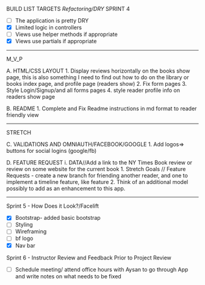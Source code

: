 BUILD LIST TARGETS
*Refactoring/DRY*
SPRINT 4
- [ ] The application is pretty DRY
- [X] Limited logic in controllers
- [ ] Views use helper methods if appropriate
- [X] Views use partials if appropriate
_____________________________
M_V_P
 
A. HTML/CSS LAYOUT
    1. Display reviews horizontally on the books show page, this is also something I need to find out how to do on the library or books index page, and profile page (readers show)
    2. Fix form pages
    3. Style Login/Signup/and all forms pages
    4. style reader profile info on readers show page
    
B. README
    1. Complete and Fix Readme instructions in md format to reader friendly view
____________________________________    
STRETCH

C. VALIDATIONS AND OMNIAUTH/FACEBOOK/GOOGLE
    1. Add logos=> buttons for social logins (google/fb)


D. FEATURE REQUEST
    i. DATA//Add a link to the NY Times Book review or review on some website for the current book
    1. Stretch Goals // Feature Requests - create a new branch for friending another reader, and one to implement a timeline feature, like feature
    2. Think of an additional model possibly to add as an enhancement to this app.
______________________________



Sprint 5 - How Does it Look?/Facelift
- [X]   Bootstrap- added basic bootstrap
- [ ]   Styling
- [ ]   Wireframing
- [ ]   bf logo
- [X]   Nav bar

Sprint 6 - Instructor Review and Feedback Prior to Project Review
- [ ]   Schedule meeting/ attend office hours with Aysan to go through App and write notes on what needs to be fixed